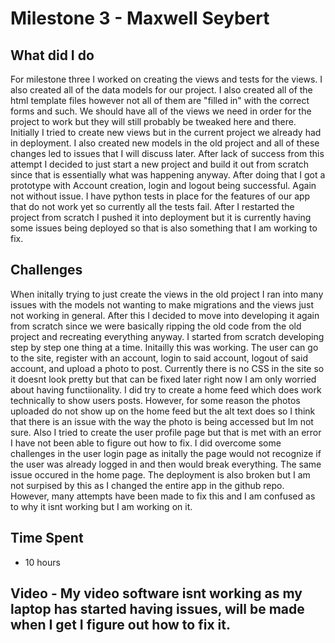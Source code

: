 # Milestone 3 - Maxwell Seybert
## What did I do
For milestone three I worked on creating the views and tests for the views. I also created all of the data models for our project. I also created all of the html template files however not all of them are "filled in" with the correct forms and such. We should have all of the views we need in order for the project to work but they will still probably be tweaked here and there. Initially I tried to create new views but in the current project we already had in deployment. I also created new models in the old project and all of these changes led to issues that I will discuss later. After lack of success from this attempt I decided to just start a new project and build it out from scratch since that is essentially what was happening anyway. After doing that I got a prototype with Account creation, login and logout being successful. Again not without issue. I have python tests in place for the features of our app that do not work yet so currently all the tests fail. After I restarted the project from scratch I pushed it into deployment but it is currently having some issues being deployed so that is also something that I am working to fix. 
## Challenges
When initally trying to just create the views in the old project I ran into many issues with the models not wanting to make migrations and the views just not working in general. After this I decided to move into developing it again from scratch since we were basically ripping the old code from the old project and recreating everything anyway. I started from scratch developing step by step one thing at a time. Initailly this was working. The user can go to the site, register with an account, login to said account, logout of said account, and upload a photo to post. Currently there is no CSS in the site so it doesnt look pretty but that can be fixed later right now I am only worried about having functiionality. I did try to create a home feed which does work technically to show users posts. However, for some reason the photos uploaded do not show up on the home feed but the alt text does so I think that there is an issue with the way the photo is being accessed but Im not sure. Also I tried to create the user profile page but that is met with an error I have not been able to figure out how to fix. I did overcome some challenges in the user login page as initally the page would not recognize if the user was already logged in and then would break everything. The same issue occured in the home page. The deployment is also broken but I am not surpised by this as I changed the entire app in the github repo. However, many attempts have been made to fix this and I am confused as to why it isnt working but I am working on it. 

## Time Spent
- 10 hours

## Video - My video software isnt working as my laptop has started having issues, will be made when I get I figure out how to fix it. 